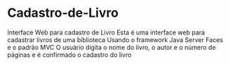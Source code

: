 # Cadastro-de-Livro
Interface Web para cadastro de Livro
Esta é uma interface web para cadastrar livros de uma biblioteca
Usando o framework Java Server Faces e o padrão MVC
O usuário digita o nome do livro, o autor e o número de páginas e é confirmado o cadastro do livro
